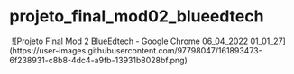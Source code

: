 # projeto_final_mod02_blueedtech

<img href="C:\Users\WINDOWS\Videos\Captures\Projeto Final Mod 2 BlueEdtech - Google Chrome 06_04_2022 01_01_27.png">
![Projeto Final Mod 2 BlueEdtech - Google Chrome 06_04_2022 01_01_27](https://user-images.githubusercontent.com/97798047/161893473-6f238931-c8b8-4dc4-a9fb-13931b8028bf.png)
